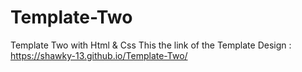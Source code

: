 # Template-Two
Template Two with Html &amp; Css
This the link of the Template Design :
https://shawky-13.github.io/Template-Two/
